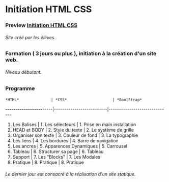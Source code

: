 # Initiation HTML CSS
### Preview [Initiation HTML CSS](https://jerembe.github.io/Initiation-HTML-CSS/)
###### Site créé par les élèves.

### Formation ( 3 jours ou plus ), initiation à la création d'un site web.
###### Niveau débutant.


### Programme

#### 

    *HTML*              | *CSS*                    | *BootStrap*                   
 -----------------------|--------------------------|------------------------------
 1. Les Balises         | 1. Les sélecteurs        | 1. Prise en main installation 
 2. HEAD et BODY        | 2. Style du texte        | 2. Le système de grille       
 3. Organiser son texte | 3. Couleur de fond       | 3. La typographie             
 4. Les liens           | 4. Les bordures          | 4. Barre de navigation        
 5. Les ancres          | 5. Apparences Dynamiques | 5. Carrousel                  
 6. Tableau             | 6. Structurer sa page    | 6. Tableau                    
 7. Support             | 7. Les "Blocks"          | 7. Les Modales                
 8. Pratique            | 8. Pratique              | 8. Pratique                   

###### Le dernier jour est consacré à la réalisation d'un site statique.
